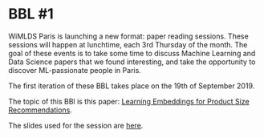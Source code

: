 # BBL #1

WiMLDS Paris is launching a new format: paper reading sessions. These sessions will happen at lunchtime, each 3rd Thursday of the month. The goal of these events is to take some time to discuss Machine Learning and Data Science papers that we found interesting, and take the opportunity to discover ML-passionate people in Paris.

The first iteration of these BBL takes place on the 19th of September 2019. 

The topic of this BBl is this paper: [Learning Embeddings for Product Size Recommendations](https://bit.ly/2Z88rff).

The slides used for the session are [here](https://b3tty.github.io/BBL-WiMLDS/2019-09-19/slides).
